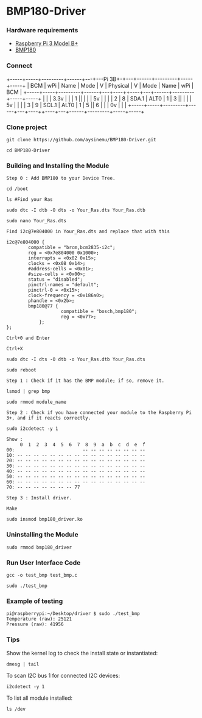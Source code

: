 # BMP180-Driver

### Hardware requirements

- [Raspberry Pi 3 Model B+](https://raspberrypi.vn/san-pham/raspberry-pi-3-model-b)
- [BMP180](https://hshop.vn/cam-bien-ap-suat-khong-khi-bmp180)

### Connect

 +-----+-----+---------+------+---+---Pi 3B+-+---+------+---------+-----+-----+
 | BCM | wPi |   Name  | Mode | V | Physical | V | Mode | Name    | wPi | BCM |
 +-----+-----+---------+------+---+----++----+---+------+---------+-----+-----+
 |     |     |    3.3v |      |   |  1 ||    |   |      | 5v      |     |     |
 |   2 |   8 |   SDA.1 | ALT0 | 1 |  3 ||    |   |      | 5v      |     |     |
 |   3 |   9 |   SCL.1 | ALT0 | 1 |  5 || 6  |   |      | 0v      |     |     |
  +-----+-----+---------+------+---+----++----+---+------+---------+-----+-----+

### Clone project
```
git clone https://github.com/aysinemu/BMP180-Driver.git

cd BMP180-Driver
```

### Building and Installing the Module

```
Step 0 : Add BMP180 to your Device Tree.

cd /boot

ls #Find your Ras

sudo dtc -I dtb -O dts -o Your_Ras.dts Your_Ras.dtb

sudo nano Your_Ras.dts

Find i2c@7e804000 in Your_Ras.dts and replace that with this

i2c@7e804000 {
        compatible = "brcm,bcm2835-i2c";
        reg = <0x7e804000 0x1000>;
        interrupts = <0x02 0x15>;
        clocks = <0x08 0x14>;
        #address-cells = <0x01>;
        #size-cells = <0x00>;
        status = "disabled";
        pinctrl-names = "default";
        pinctrl-0 = <0x15>;
        clock-frequency = <0x186a0>;
        phandle = <0x2b>;
        bmp180@77 {
                    compatible = "bosch,bmp180";
                    reg = <0x77>;
            };
};

Ctrl+0 and Enter

Ctrl+X

sudo dtc -I dts -O dtb -o Your_Ras.dtb Your_Ras.dts

sudo reboot

Step 1 : Check if it has the BMP module; if so, remove it.

lsmod | grep bmp

sudo rmmod module_name

Step 2 : Check if you have connected your module to the Raspberry Pi 3+, and if it reacts correctly.

sudo i2cdetect -y 1

Show : 
     0  1  2  3  4  5  6  7  8  9  a  b  c  d  e  f
00:                         -- -- -- -- -- -- -- -- 
10: -- -- -- -- -- -- -- -- -- -- -- -- -- -- -- -- 
20: -- -- -- -- -- -- -- -- -- -- -- -- -- -- -- -- 
30: -- -- -- -- -- -- -- -- -- -- -- -- -- -- -- -- 
40: -- -- -- -- -- -- -- -- -- -- -- -- -- -- -- -- 
50: -- -- -- -- -- -- -- -- -- -- -- -- -- -- -- -- 
60: -- -- -- -- -- -- -- -- -- -- -- -- -- -- -- -- 
70: -- -- -- -- -- -- -- 77           

Step 3 : Install driver.

Make

sudo insmod bmp180_driver.ko
```

### Uninstalling the Module

```
sudo rmmod bmp180_driver
```



### Run User Interface Code

```
gcc -o test_bmp test_bmp.c

sudo ./test_bmp
```

### Example of testing

```
pi@raspberrypi:~/Desktop/driver $ sudo ./test_bmp 
Temperature (raw): 25121
Pressure (raw): 41956
```

### Tips

Show the kernel log to check the install state or instantiated:
```
dmesg | tail 
```

To scan I2C bus 1 for connected I2C devices:
```
i2cdetect -y 1
```

To list all module installed:

```
ls /dev
```
